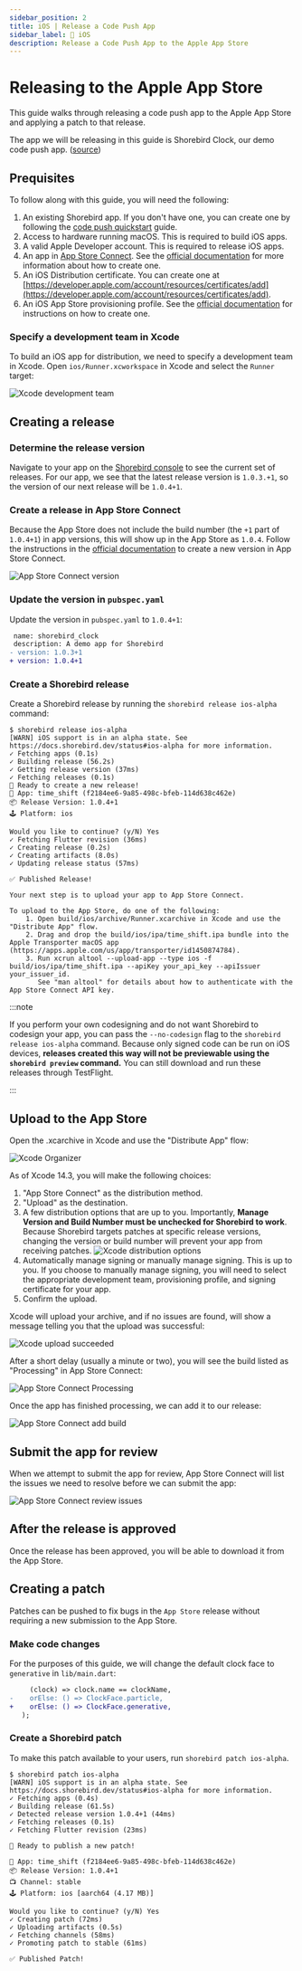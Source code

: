 ```yaml
---
sidebar_position: 2
title: iOS | Release a Code Push App
sidebar_label: 🍎 iOS
description: Release a Code Push App to the Apple App Store
---
```


# Releasing to the Apple App Store

This guide walks through releasing a code push app to the Apple App Store and applying a patch to that release.

The app we will be releasing in this guide is Shorebird Clock, our demo code push app. ([source](https://github.com/shorebirdtech/time_shift/))

## Prequisites

To follow along with this guide, you will need the following:

1. An existing Shorebird app. If you don't have one, you can create one by following the [code push quickstart](../code_push_quickstart/) guide.
1. Access to hardware running macOS. This is required to build iOS apps.
1. A valid Apple Developer account. This is required to release iOS apps.
1. An app in [App Store Connect](https://appstoreconnect.apple.com/). See the [official documentation](https://developer.apple.com/help/app-store-connect/create-an-app-record/add-a-new-app) for more information about how to create one.
1. An iOS Distribution certificate. You can create one at [https://developer.apple.com/account/resources/certificates/add](https://developer.apple.com/account/resources/certificates/add).
1. An iOS App Store provisioning profile. See the [official documentation](https://developer.apple.com/help/account/manage-provisioning-profiles/create-an-app-store-provisioning-profile) for instructions on how to create one.

### Specify a development team in Xcode

To build an iOS app for distribution, we need to specify a development team in Xcode. Open `ios/Runner.xcworkspace` in Xcode and select the `Runner` target:

![Xcode development team](https://github.com/shorebirdtech/docs/assets/581764/786b1def-6198-4be0-90ac-d307e9b1a289)

## Creating a release

### Determine the release version

Navigate to your app on the [Shorebird console](https://console.shorebird.dev/)
to see the current set of releases. For our app, we see that the latest release
version is `1.0.3.+1`, so the version of our next release will be `1.0.4+1`.

### Create a release in App Store Connect

Because the App Store does not include the build number (the `+1` part of `1.0.4+1`) in app versions, this will show up in the App Store as `1.0.4`. Follow the instructions in the [official documentation](https://developer.apple.com/help/app-store-connect/update-your-app/create-a-new-version) to create a new version in App Store Connect.

![App Store Connect version](https://github.com/shorebirdtech/docs/assets/581764/549a42ac-0202-4c72-a9a9-d0196a0308b6)

### Update the version in `pubspec.yaml`

Update the version in `pubspec.yaml` to `1.0.4+1`:

```diff
 name: shorebird_clock
 description: A demo app for Shorebird
- version: 1.0.3+1
+ version: 1.0.4+1
```

### Create a Shorebird release

Create a Shorebird release by running the `shorebird release ios-alpha` command:

```
$ shorebird release ios-alpha
[WARN] iOS support is in an alpha state. See https://docs.shorebird.dev/status#ios-alpha for more information.
✓ Fetching apps (0.1s)
✓ Building release (56.2s)
✓ Getting release version (37ms)
✓ Fetching releases (0.1s)
🚀 Ready to create a new release!
📱 App: time_shift (f2184ee6-9a85-498c-bfeb-114d638c462e)
📦 Release Version: 1.0.4+1
🕹️ Platform: ios

Would you like to continue? (y/N) Yes
✓ Fetching Flutter revision (36ms)
✓ Creating release (0.2s)
✓ Creating artifacts (8.0s)
✓ Updating release status (57ms)

✅ Published Release!

Your next step is to upload your app to App Store Connect.

To upload to the App Store, do one of the following:
    1. Open build/ios/archive/Runner.xcarchive in Xcode and use the "Distribute App" flow.
    2. Drag and drop the build/ios/ipa/time_shift.ipa bundle into the Apple Transporter macOS app (https://apps.apple.com/us/app/transporter/id1450874784).
    3. Run xcrun altool --upload-app --type ios -f build/ios/ipa/time_shift.ipa --apiKey your_api_key --apiIssuer your_issuer_id.
       See "man altool" for details about how to authenticate with the App Store Connect API key.
```

:::note

If you perform your own codesigning and do not want Shorebird to codesign your app, you can pass the `--no-codesign` flag to the `shorebird release ios-alpha` command. Because only signed code can be run on iOS devices, **releases created this way will not be previewable using the `shorebird preview` command.** You can still download and run these releases through TestFlight.

:::

## Upload to the App Store

Open the .xcarchive in Xcode and use the "Distribute App" flow:

![Xcode Organizer](https://github.com/shorebirdtech/shorebird/assets/581764/eafebdee-0e26-410a-8997-4eed056d4b6d)

As of Xcode 14.3, you will make the following choices:

1. "App Store Connect" as the distribution method.
1. "Upload" as the destination.
1. A few distribution options that are up to you. Importantly, **Manage Version and Build Number must be unchecked for Shorebird to work**. Because Shorebird targets patches at specific release versions, changing the version or build number will prevent your app from receiving patches.
   ![Xcode distribution options](https://github.com/shorebirdtech/shorebird/assets/581764/c6ae0857-7ad8-4a8f-ae8b-55d05d52f3b3)
1. Automatically manage signing or manually manage signing. This is up to you. If you choose to manually manage signing, you will need to select the appropriate development team, provisioning profile, and signing certificate for your app.
1. Confirm the upload.

Xcode will upload your archive, and if no issues are found, will show a message telling you that the upload was successful:

![Xcode upload succeeded](https://github.com/shorebirdtech/shorebird/assets/581764/678354e5-a445-4c55-94fc-7608ff0b241d)

After a short delay (usually a minute or two), you will see the build listed as "Processing" in App Store Connect:

![App Store Connect Processing](https://github.com/shorebirdtech/docs/assets/581764/a87cdb31-9f8d-4838-b21b-38a3dbf9dcd1)

Once the app has finished processing, we can add it to our release:

![App Store Connect add build](https://github.com/shorebirdtech/docs/assets/581764/da2f1253-610b-4ee5-abb4-7c088da1631c)

## Submit the app for review

When we attempt to submit the app for review, App Store Connect will list the issues we need to resolve before we can submit the app:

![App Store Connect review issues](https://github.com/shorebirdtech/docs/assets/581764/576459e0-3212-4ead-8388-eabb3b01c68a)

## After the release is approved

Once the release has been approved, you will be able to download it from the App Store.

## Creating a patch

Patches can be pushed to fix bugs in the `App Store` release without requiring a new submission to the App Store.

### Make code changes

For the purposes of this guide, we will change the default clock face to `generative` in `lib/main.dart`:

```diff
     (clock) => clock.name == clockName,
-    orElse: () => ClockFace.particle,
+    orElse: () => ClockFace.generative,
   );
```

### Create a Shorebird patch

To make this patch available to your users, run `shorebird patch ios-alpha`.

```
$ shorebird patch ios-alpha
[WARN] iOS support is in an alpha state. See https://docs.shorebird.dev/status#ios-alpha for more information.
✓ Fetching apps (0.4s)
✓ Building release (61.5s)
✓ Detected release version 1.0.4+1 (44ms)
✓ Fetching releases (0.1s)
✓ Fetching Flutter revision (23ms)

🚀 Ready to publish a new patch!

📱 App: time_shift (f2184ee6-9a85-498c-bfeb-114d638c462e)
📦 Release Version: 1.0.4+1
📺 Channel: stable
🕹️ Platform: ios [aarch64 (4.17 MB)]

Would you like to continue? (y/N) Yes
✓ Creating patch (72ms)
✓ Uploading artifacts (0.5s)
✓ Fetching channels (58ms)
✓ Promoting patch to stable (61ms)

✅ Published Patch!
```
